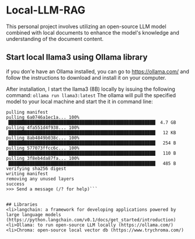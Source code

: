 # Local-LLM-RAG

This personal project involves utilizing an open-source LLM model combined with local documents to enhance the model's knowledge and understanding of the document content.

## Start local llama3 using Ollama library
if you don'e have an Ollama installed, you can go to https://ollama.com/ and follow the instructions to download and install it on your computer.

After installation, I start the llama3 (8B) locally by issuing the following command:
```ollama run llama3:latest```
The ollama will pull the specified model to your local machine and start the it in command line:

```C:\Users\14254>ollama run llama3:latest
pulling manifest
pulling 6a0746a1ec1a... 100% ▕████████████████████████████████████████████████████████▏ 4.7 GB
pulling 4fa551d4f938... 100% ▕████████████████████████████████████████████████████████▏  12 KB
pulling 8ab4849b038c... 100% ▕████████████████████████████████████████████████████████▏  254 B
pulling 577073ffcc6c... 100% ▕████████████████████████████████████████████████████████▏  110 B
pulling 3f8eb4da87fa... 100% ▕████████████████████████████████████████████████████████▏  485 B
verifying sha256 digest
writing manifest
removing any unused layers
success
>>> Send a message (/? for help)```


## Libraries
<li>langchain: a framework for developing applications powered by large language models (https://python.langchain.com/v0.1/docs/get_started/introduction)
<li>Ollama: to run open-source LLM locally (https://ollama.com/)
<li>Chroma: open-source local vector db (https://www.trychroma.com/)